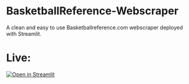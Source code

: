 # BasketballReference-Webscraper

A clean and easy to use Basketballreference.com webscraper deployed with Streamlit.


# Live:

[![Open in Streamlit](https://static.streamlit.io/badges/streamlit_badge_black_white.svg)](https://share.streamlit.io/pipegalera/basketballreference-webscraper/main)
